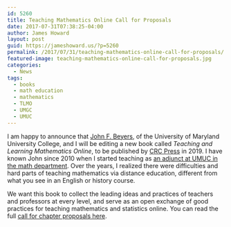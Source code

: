 ```yaml
---
id: 5260
title: Teaching Mathematics Online Call for Proposals
date: 2017-07-31T07:38:25-04:00
author: James Howard
layout: post
guid: https://jameshoward.us/?p=5260
permalink: /2017/07/31/teaching-mathematics-online-call-for-proposals/
featured-image: teaching-mathematics-online-call-for-proposals.jpg
categories:
  - News
tags:
  - books
  - math education
  - mathematics
  - TLMO
  - UMGC
  - UMUC
---
```

I am happy to announce that [John F.
Beyers](https://www.linkedin.com/in/john-beyers-ph-d-8948a59/), of
the University of Maryland University College, and I will be editing
a new book called _Teaching and Learning Mathematics Online_, to
be published by [CRC Press](https://www.crcpress.com) in 2019. I
have known John since 2010 when I started teaching as [an adjunct
at UMUC in the math department](/teaching). Over the
years, I realized there were difficulties and hard parts of teaching
mathematics via distance education, different from what you see in
an English or history course.

We want this book to collect the leading ideas and practices of
teachers and professors at every level, and serve as an open exchange
of good practices for teaching mathematics and statistics online.
You can read the full [call for chapter proposals here](/tlmo).
